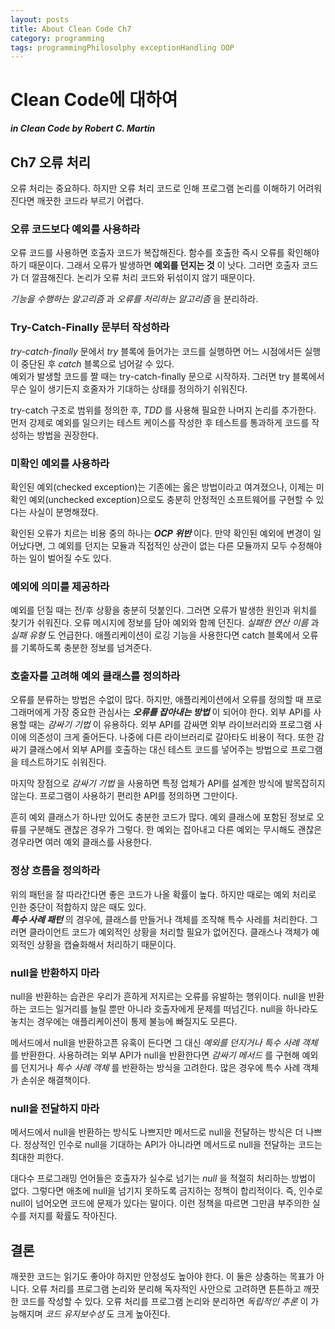 ```yaml
---
layout: posts
title: About Clean Code Ch7
category: programming
tags: programmingPhilosolphy exceptionHandling OOP
---
```


# Clean Code에 대하여

**_in Clean Code by Robert C. Martin_**

## Ch7 오류 처리

오류 처리는 중요하다. 하지만 오류 처리 코드로 인해 프로그램 논리를 이해하기 어려워진다면 깨끗한 코드라 부르기 어렵다.

### 오류 코드보다 예외를 사용하라

오류 코드를 사용하면 호출자 코드가 복잡해진다. 함수를 호출한 즉시 오류를 확인해야하기 때문이다.
그래서 오류가 발생하면 **예외를 던지는 것** 이 낫다. 그러면 호출자 코드가 더 깔끔해진다. 논리가 오류 처리 코드와
뒤섞이지 않기 때문이다.

_기능을 수행하는 알고리즘_ 과 _오류를 처리하는 알고리즘_ 을 분리하라.

### Try-Catch-Finally 문부터 작성하라

_try-catch-finally_ 문에서 _try_ 블록에 들어가는 코드를 실행하면 어느 시점에서든 실행이 중단된 후
_catch_ 블록으로 넘어갈 수 있다.  
예외가 발생할 코드를 짤 때는 try-catch-finally 문으로 시작하자. 그러면 try 블록에서 무슨 일이 생기든지
호줄자가 기대하는 상태를 정의하기 쉬워진다.

try-catch 구조로 범위를 정의한 후, _TDD_ 를 사용해 필요한 나머지 논리를 추가한다.
먼저 강제로 예외를 일으키는 테스트 케이스를 작성한 후 테스트를 통과하게 코드를 작성하는 방법을 권장한다.

### 미확인 예외를 사용하라

확인된 예외(checked exception)는 기존에는 옳은 방법이라고 여겨졌으나, 이제는
미확인 예외(unchecked exception)으로도 충분히 안정적인 소프트웨어를 구현할 수 있다는
사실이 분명해졌다.

확인된 오류가 치르는 비용 중의 하나는 **_OCP 위반_** 이다. 만약 확인된 예외에 변경이 일어났다면,
그 예외를 던지는 모듈과 직접적인 상관이 없는 다른 모듈까지 모두 수정해야하는 일이 벌어질 수도 있다.

### 예외에 의미를 제공하라

예외를 던질 때는 전/후 상황을 충분히 덧붙인다. 그러면 오류가 발생한 원인과 위치를 찾기가 쉬워진다.
오류 메시지에 정보를 담아 예외와 함께 던진다. _실패한 연산 이름_ 과 _실패 유형_ 도 언급한다. 애플리케이션이
로깅 기능을 사용한다면 catch 블록에서 오류를 기록하도록 충분한 정보를 넘겨준다.

### 호출자를 고려해 예외 클래스를 정의하라

오류를 분류하는 방법은 수없이 많다. 하지만, 애플리케이션에서 오류를 정의할 때
프로그래머에게 가장 중요한 관심사는 **_오류를 잡아내는 방법_** 이 되어야 한다.
외부 API를 사용할 때는 _감싸기 기법_ 이 유용하다. 외부 API를 감싸면 외부 라이브러리와 프로그램 사이에
의존성이 크게 줄어든다. 나중에 다른 라이브러리로 갈아타도 비용이 적다. 또한 감싸기 클래스에서 외부 API를
호출하는 대신 테스트 코드를 넣어주는 방법으로 프로그램을 테스트하기도 쉬워진다.

마지막 장점으로 _감싸기 기법_ 을 사용하면 특정 업체가 API를 설계한 방식에 발목잡히지 않는다.
프로그램이 사용하기 편리한 API를 정의하면 그만이다.

흔히 예외 클래스가 하나만 있어도 충분한 코드가 많다. 예외 클래스에 포함된 정보로 오류를 구분해도 괜찮은 경우가 그렇다.
한 예외는 잡아내고 다른 예외는 무시해도 괜찮은 경우라면 여러 예외 클래스를 사용한다.

### 정상 흐름을 정의하라

위의 패턴을 잘 따라간다면 좋은 코드가 나올 확률이 높다. 하지만 때로는 예외 처리로 인한 중단이 적합하지 않은 때도 있다.  
**_특수 사례 패턴_** 의 경우에, 클래스를 만들거나 객체를 조작해 특수 사레를 처리한다. 그러면 클라이언트 코드가
예외적인 상황을 처리할 필요가 없어진다. 클래스나 객체가 예외적인 상황을 캡슐화해서 처리하기 때문이다.

### null을 반환하지 마라

null을 반환하는 습관은 우리가 흔하게 저지르는 오류를 유발하는 행위이다.
null을 반환하는 코드는 일거리를 늘릴 뿐만 아니라 호출자에게 문제를 떠넘긴다.
null을 하나라도 놓치는 경우에는 애플리케이션이 통제 불능에 빠질지도 모른다.

메서드에서 null을 반환하고픈 유혹이 든다면 그 대신 _예외를 던지거나_ _특수 사례 객체_ 를 반환한다.
사용하려는 외부 API가 null을 반환한다면 _감싸기 메서드_ 를 구현해 예외를 던지거나 _특수 사례 객체_ 를
반환하는 방식을 고려한다. 많은 경우에 특수 사례 객체가 손쉬운 해결책이다.

### null을 전달하지 마라

메서드에서 null을 반환하는 방식도 나쁘지만 메서드로 null을 전달하는 방식은 더 나쁘다.
정상적인 인수로 null을 기대하는 API가 아니라면 메서드로 null을 전달하는 코드는 최대한 피한다.

대다수 프로그래밍 언어들은 호출자가 실수로 넘기는 _null_ 을 적절히 처리하는 방법이 없다.
그렇다면 애초에 null을 넘기지 못하도록 금지하는 정책이 합리적이다. 즉, 인수로 null이 넘어오면
코드에 문제가 있다는 말이다. 이런 정책을 따르면 그만큼 부주의한 실수를 저지를 확률도 작아진다.

## 결론

깨끗한 코드는 읽기도 좋아야 하지만 안정성도 높아야 한다. 이 둘은 상충하는 목표가 아니다.
오류 처리를 프로그램 논리와 분리해 독자적인 사안으로 고려하면 튼튼하고 깨끗한 코드를 작성할 수 있다.
오류 처리를 프로그램 논리와 분리하면 _독립적인 추론_ 이 가능해지며 _코드 유지보수성_ 도 크게 높아진다.
